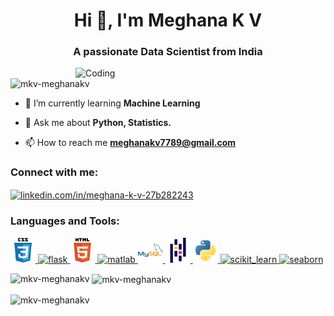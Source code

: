<h1 align="center">Hi 👋, I'm Meghana K V</h1>
<h3 align="center">A passionate Data Scientist from India</h3>
<img align="right" alt="Coding" width="400" src="https://i.gifer.com/origin/bc/bca56ffe4a6e2910237482982aa856fe_w200.webp">

<p align="left"> <img src="https://komarev.com/ghpvc/?username=mkv-meghanakv&label=Profile%20views&color=0e75b6&style=flat" alt="mkv-meghanakv" /> </p>

- 🌱 I’m currently learning **Machine Learning**

- 💬 Ask me about **Python, Statistics.**

- 📫 How to reach me **meghanakv7789@gmail.com**

<h3 align="left">Connect with me:</h3>
<p align="left">
<a href="https://linkedin.com/in/linkedin.com/in/meghana-k-v-27b282243" target="blank"><img align="center" src="https://raw.githubusercontent.com/rahuldkjain/github-profile-readme-generator/master/src/images/icons/Social/linked-in-alt.svg" alt="linkedin.com/in/meghana-k-v-27b282243" height="30" width="40" /></a>
</p>

<h3 align="left">Languages and Tools:</h3>
<p align="left"> <a href="https://www.w3schools.com/css/" target="_blank" rel="noreferrer"> <img src="https://raw.githubusercontent.com/devicons/devicon/master/icons/css3/css3-original-wordmark.svg" alt="css3" width="40" height="40"/> </a> <a href="https://flask.palletsprojects.com/" target="_blank" rel="noreferrer"> <img src="https://www.vectorlogo.zone/logos/pocoo_flask/pocoo_flask-icon.svg" alt="flask" width="40" height="40"/> </a> <a href="https://www.w3.org/html/" target="_blank" rel="noreferrer"> <img src="https://raw.githubusercontent.com/devicons/devicon/master/icons/html5/html5-original-wordmark.svg" alt="html5" width="40" height="40"/> </a> <a href="https://www.mathworks.com/" target="_blank" rel="noreferrer"> <img src="https://upload.wikimedia.org/wikipedia/commons/2/21/Matlab_Logo.png" alt="matlab" width="40" height="40"/> </a> <a href="https://www.mysql.com/" target="_blank" rel="noreferrer"> <img src="https://raw.githubusercontent.com/devicons/devicon/master/icons/mysql/mysql-original-wordmark.svg" alt="mysql" width="40" height="40"/> </a> <a href="https://pandas.pydata.org/" target="_blank" rel="noreferrer"> <img src="https://raw.githubusercontent.com/devicons/devicon/2ae2a900d2f041da66e950e4d48052658d850630/icons/pandas/pandas-original.svg" alt="pandas" width="40" height="40"/> </a> <a href="https://www.python.org" target="_blank" rel="noreferrer"> <img src="https://raw.githubusercontent.com/devicons/devicon/master/icons/python/python-original.svg" alt="python" width="40" height="40"/> </a> <a href="https://scikit-learn.org/" target="_blank" rel="noreferrer"> <img src="https://upload.wikimedia.org/wikipedia/commons/0/05/Scikit_learn_logo_small.svg" alt="scikit_learn" width="40" height="40"/> </a> <a href="https://seaborn.pydata.org/" target="_blank" rel="noreferrer"> <img src="https://seaborn.pydata.org/_images/logo-mark-lightbg.svg" alt="seaborn" width="40" height="40"/> </a> </p>

<p><img align="left" src="https://github-readme-stats.vercel.app/api/top-langs?username=mkv-meghanakv&show_icons=true&locale=en&layout=compact" alt="mkv-meghanakv" /></p>

<p>&nbsp;<img align="center" src="https://github-readme-stats.vercel.app/api?username=mkv-meghanakv&show_icons=true&locale=en" alt="mkv-meghanakv" /></p>

<p><img align="center" src="https://github-readme-streak-stats.herokuapp.com/?user=mkv-meghanakv&" alt="mkv-meghanakv" /></p>
